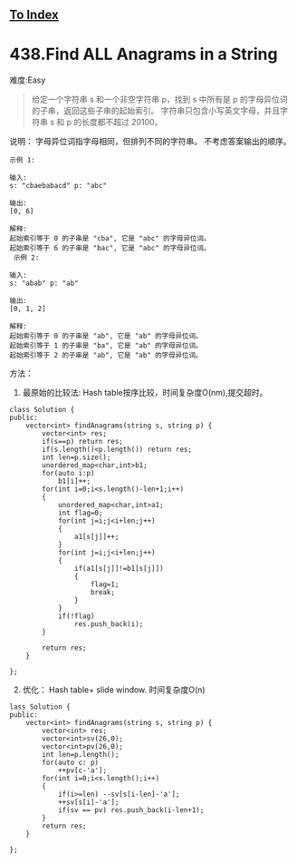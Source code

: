 [To Index](/index.md)
---
# 438.Find ALL Anagrams in a String
难度:Easy
> 给定一个字符串 s 和一个非空字符串 p，找到 s 中所有是 p 的字母异位词的子串，返回这些子串的起始索引。
字符串只包含小写英文字母，并且字符串 s 和 p 的长度都不超过 20100。

说明：
字母异位词指字母相同，但排列不同的字符串。
不考虑答案输出的顺序。
```
示例 1:

输入:
s: "cbaebabacd" p: "abc"

输出:
[0, 6]

解释:
起始索引等于 0 的子串是 "cba", 它是 "abc" 的字母异位词。
起始索引等于 6 的子串是 "bac", 它是 "abc" 的字母异位词。
 示例 2:

输入:
s: "abab" p: "ab"

输出:
[0, 1, 2]

解释:
起始索引等于 0 的子串是 "ab", 它是 "ab" 的字母异位词。
起始索引等于 1 的子串是 "ba", 它是 "ab" 的字母异位词。
起始索引等于 2 的子串是 "ab", 它是 "ab" 的字母异位词。
```

方法：
1. 最原始的比较法:
Hash table按序比较，时间复杂度O(nm),提交超时。
```
class Solution {
public:
    vector<int> findAnagrams(string s, string p) {
        vector<int> res;
        if(s==p) return res;
        if(s.length()<p.length()) return res;
        int len=p.size();
        unordered_map<char,int>b1;
        for(auto i:p)
            b1[i]++;
        for(int i=0;i<s.length()-len+1;i++)
        {
            unordered_map<char,int>a1;
            int flag=0;
            for(int j=i;j<i+len;j++)
            {
                a1[s[j]]++;
            }
            for(int j=i;j<i+len;j++)
            {
                if(a1[s[j]]!=b1[s[j]])
                {
                    flag=1;
                    break;
                }
            }
            if(!flag) 
                res.push_back(i);
        }

        return res;
    }

};

```
2. 优化：
Hash table+ slide window.
时间复杂度O(n)
```
lass Solution {
public:
    vector<int> findAnagrams(string s, string p) {
        vector<int> res;
        vector<int>sv(26,0);
        vector<int>pv(26,0);
        int len=p.length();
        for(auto c: p)
            ++pv[c-'a'];
        for(int i=0;i<s.length();i++)
        {
            if(i>=len) --sv[s[i-len]-'a'];
            ++sv[s[i]-'a'];
            if(sv == pv) res.push_back(i-len+1);
        }
        return res;
    }

};
```
